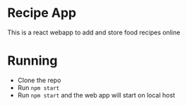 # Recipe App
This is a react webapp to add and store food recipes online

# Running
- Clone the repo
- Run <code>npm start</code>
- Run <code>npm start</code> and the web app will start on local host

